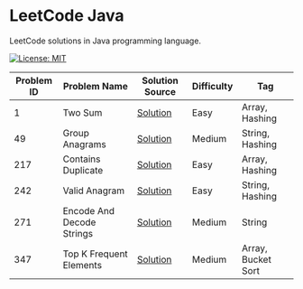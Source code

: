 # LeetCode Java

LeetCode solutions in Java programming language.

[![License: MIT](https://img.shields.io/badge/License-MIT-yellow.svg)](https://github.com/anirudhology/leetcode-java/blob/main/LICENSE)

| Problem ID | Problem Name              | Solution Source                                                                        | Difficulty | Tag                |
|------------|---------------------------|----------------------------------------------------------------------------------------|------------|--------------------|
| 1          | Two Sum                   | [Solution](src/main/java/com/anirudhology/leetcode/array/TwoSum.java)                  | Easy       | Array, Hashing     |
| 49         | Group Anagrams            | [Solution](src/main/java/com/anirudhology/leetcode/string/GroupAnagrams.java)          | Medium     | String, Hashing    |
| 217        | Contains Duplicate        | [Solution](src/main/java/com/anirudhology/leetcode/array/ContainsDuplicate.java)       | Easy       | Array, Hashing     |
| 242        | Valid Anagram             | [Solution](src/main/java/com/anirudhology/leetcode/string/ValidAnagram.java)           | Easy       | String, Hashing    |
| 271        | Encode And Decode Strings | [Solution](src/main/java/com/anirudhology/leetcode/string/EncodeAndDecodeStrings.java) | Medium     | String             |
| 347        | Top K Frequent Elements   | [Solution](src/main/java/com/anirudhology/leetcode/array/TopKFrequentElements.java)    | Medium     | Array, Bucket Sort |